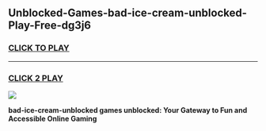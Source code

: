 
## Unblocked-Games-bad-ice-cream-unblocked-Play-Free-dg3j6
<h3>
<a href="https://premium76.site?title=bad-ice-cream-unblocked&ref=24M">CLICK TO PLAY</a></h3>
<hr>

<h3>
<a href="https://premium76.site?title=bad-ice-cream-unblocked&ref=24M">CLICK 2 PLAY</a>
  
</h3>

<a href="https://premium76.site?title=bad-ice-cream-unblocked&ref=24M"><img src="https://clearcache.store/games.png"></a>


**bad-ice-cream-unblocked games unblocked: Your Gateway to Fun and Accessible Online Gaming**
